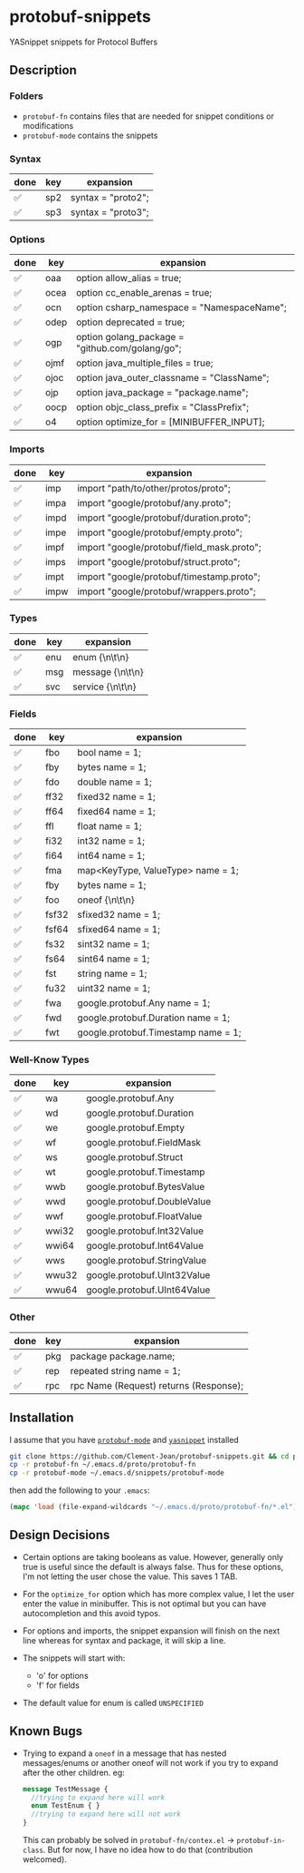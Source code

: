 # protobuf-snippets

YASnippet snippets for Protocol Buffers

## Description

### Folders

- `protobuf-fn` contains files that are needed for snippet conditions or modifications
- `protobuf-mode` contains the snippets

### Syntax

| done | key | expansion |
| ---- | --- | --------- |
| :white_check_mark: | sp2 | syntax = "proto2"; |
| :white_check_mark: | sp3 | syntax = "proto3"; |

### Options

| done | key | expansion |
| ---- | --- | --------- |
| :white_check_mark: | oaa | option allow_alias = true; |
| :white_check_mark: | ocea | option cc_enable_arenas = true; |
| :white_check_mark: | ocn | option csharp_namespace = "NamespaceName"; |
| :white_check_mark: | odep | option deprecated = true; |
| :white_check_mark: | ogp | option golang_package = "github.com/golang/go"; |
| :white_check_mark: | ojmf | option java_multiple_files = true; |
| :white_check_mark: | ojoc | option java_outer_classname = "ClassName"; |
| :white_check_mark: | ojp | option java_package = "package.name"; |
| :white_check_mark: | oocp | option objc_class_prefix = "ClassPrefix"; |
| :white_check_mark: | o4 | option optimize_for = [MINIBUFFER_INPUT]; |

### Imports

| done | key | expansion |
| ---- | --- | --------- |
| :white_check_mark: | imp | import "path/to/other/protos/proto"; |
| :white_check_mark: | impa | import "google/protobuf/any.proto"; |
| :white_check_mark: | impd | import "google/protobuf/duration.proto"; |
| :white_check_mark: | impe | import "google/protobuf/empty.proto"; |
| :white_check_mark: | impf | import "google/protobuf/field_mask.proto"; |
| :white_check_mark: | imps | import "google/protobuf/struct.proto"; |
| :white_check_mark: | impt | import "google/protobuf/timestamp.proto"; |
| :white_check_mark: | impw | import "google/protobuf/wrappers.proto"; |

### Types

| done | key | expansion |
| ---- | --- | --------- |
| :white_check_mark: | enu | enum {\n\t\n} |
| :white_check_mark: | msg | message {\n\t\n} |
| :white_check_mark: | svc | service {\n\t\n} |

### Fields

| done | key | expansion |
| ---- | --- | --------- |
| :white_check_mark: | fbo | bool name = 1; |
| :white_check_mark: | fby | bytes name = 1; |
| :white_check_mark: | fdo | double name = 1; |
| :white_check_mark: | ff32 | fixed32 name = 1; |
| :white_check_mark: | ff64 | fixed64 name = 1; |
| :white_check_mark: | ffl | float name = 1; |
| :white_check_mark: | fi32 | int32 name = 1; |
| :white_check_mark: | fi64 | int64 name = 1; |
| :white_check_mark: | fma | map<KeyType, ValueType> name = 1; |
| :white_check_mark: | fby | bytes name = 1; |
| :white_check_mark: | foo | oneof {\n\t\n} |
| :white_check_mark: | fsf32 | sfixed32 name = 1; |
| :white_check_mark: | fsf64 | sfixed64 name = 1; |
| :white_check_mark: | fs32 | sint32 name = 1; |
| :white_check_mark: | fs64 | sint64 name = 1; |
| :white_check_mark: | fst | string name = 1; |
| :white_check_mark: | fu32 | uint32 name = 1; |
| :white_check_mark: | fwa | google.protobuf.Any name = 1; |
| :white_check_mark: | fwd | google.protobuf.Duration name = 1; |
| :white_check_mark: | fwt | google.protobuf.Timestamp name = 1; |

### Well-Know Types

| done | key | expansion |
| ---- | --- | --------- |
| :white_check_mark: | wa | google.protobuf.Any |
| :white_check_mark: | wd | google.protobuf.Duration |
| :white_check_mark: | we | google.protobuf.Empty |
| :white_check_mark: | wf | google.protobuf.FieldMask |
| :white_check_mark: | ws | google.protobuf.Struct |
| :white_check_mark: | wt | google.protobuf.Timestamp |
| :white_check_mark: | wwb | google.protobuf.BytesValue |
| :white_check_mark: | wwd | google.protobuf.DoubleValue |
| :white_check_mark: | wwf | google.protobuf.FloatValue |
| :white_check_mark: | wwi32 | google.protobuf.Int32Value |
| :white_check_mark: | wwi64 | google.protobuf.Int64Value |
| :white_check_mark: | wws | google.protobuf.StringValue |
| :white_check_mark: | wwu32 | google.protobuf.UInt32Value |
| :white_check_mark: | wwu64 | google.protobuf.UInt64Value |

### Other

| done | key | expansion |
| ---- | --- | --------- |
| :white_check_mark: | pkg | package package.name; |
| :white_check_mark: | rep | repeated string name = 1; |
| :white_check_mark: | rpc | rpc Name (Request) returns (Response); |

## Installation

I assume that you have [`protobuf-mode`](https://github.com/protocolbuffers/protobuf/blob/main/editors/protobuf-mode.el) and [`yasnippet`](https://github.com/joaotavora/yasnippet) installed

```sh
git clone https://github.com/Clement-Jean/protobuf-snippets.git && cd protobuf-snippets
cp -r protobuf-fn ~/.emacs.d/proto/protobuf-fn
cp -r protobuf-mode ~/.emacs.d/snippets/protobuf-mode
```

then add the following to your `.emacs`:

```lisp
(mapc 'load (file-expand-wildcards "~/.emacs.d/proto/protobuf-fn/*.el"))
```

## Design Decisions

- Certain options are taking booleans as value. However, generally only true is useful since the default is always false. Thus for these options, I'm not letting the user chose the value. This saves 1 TAB.
- For the `optimize_for` option which has more complex value, I let the user enter the value in minibuffer. This is not optimal but you can have autocompletion and this avoid typos.
- For options and imports, the snippet expansion will finish on the next line whereas for syntax and package, it will skip a line.

- The snippets will start with:
	- 'o' for options
	- 'f' for fields

- The default value for enum is called `UNSPECIFIED`

## Known Bugs

- Trying to expand a `oneof` in a message that has nested messages/enums or another oneof will not work if you try to expand after the other children. eg:

	```proto
	message TestMessage {
	  //trying to expand here will work
	  enum TestEnum { }
	  //trying to expand here will not work
	}
	```
	This can probably be solved in `protobuf-fn/contex.el` -> `protobuf-in-class`. But for now, I have no idea how to do that (contribution welcomed).